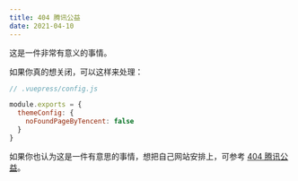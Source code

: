 ```yaml
---
title: 404 腾讯公益
date: 2021-04-10
---
```


这是一件非常有意义的事情。

如果你真的想关闭，可以这样来处理：

``` js
// .vuepress/config.js

module.exports = {
  themeConfig: {
    noFoundPageByTencent: false
  }
}
```

如果你也认为这是一件有意思的事情，想把自己网站安排上，可参考 [404 腾讯公益](https://www.qq.com/404)。
